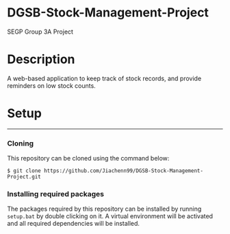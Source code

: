 # DGSB-Stock-Management-Project
SEGP Group 3A Project

# Description
A web-based application to keep track of stock records, and provide reminders on low stock counts.

# Setup
-----
### Cloning
This repository can be cloned using the command below:
```
$ git clone https://github.com/Jiachenn99/DGSB-Stock-Management-Project.git
```

### Installing required packages
The packages required by this repository can be installed by running `setup.bat` by double clicking on it.
A virtual environment will be activated and all required dependencies will be installed.
